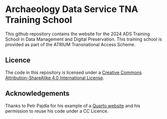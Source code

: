 # Archaeology Data Service TNA Training School

This github repository contains the website for the 2024 ADS Training School in Data Management and Digital Preservation. This training school is provided as part of the ATRIUM Transnational Access Scheme.

## Licence

The code in this repository is licensed under a [Creative Commons Attribution-ShareAlike 4.0 International License][cc-by-sa].

[cc-by-sa]: http://creativecommons.org/licenses/by-sa/4.0/

## Acknowledgements

Thanks to Petr Pajdla for his example of a [Quarto website](https://petrpajdla.github.io/atRium/) and his permission to reuse his code under a CC Licence.
